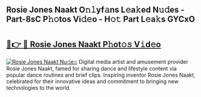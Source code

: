 ## Rosie Jones Naakt O𝚗𝚕yf𝚊ns L𝚎a𝚔ed N𝚞𝚍es - Part-8sC P𝚑𝚘tos Vi𝚍𝚎o - H𝚘𝚝 Part L𝚎a𝚔s GYCxO

# <h2><a href="http://kfaitrb.oniu.top/?m=Rosie+Jones+Naakt">🔗👉 🔴 Rosie Jones Naakt P𝚑ot𝚘𝚜 V𝚒d𝚎o</a></h2>

[![Rosie Jones Naakt Nu𝚍e𝚜](https://i.imgur.com/0qMVB7G.gif)](http://kfaitrb.oniu.top/?m=Rosie+Jones+Naakt)
Digital media artist and amusement provider Rosie Jones Naakt, famed for sharing dance and lifestyle content via popular dance routines and brief clips. Inspiring inventor Rosie Jones Naakt, celebrated for their innovative ideas and commitment to bringing new technologies to the world.  
